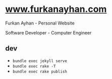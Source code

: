 www.furkanayhan.com
=====================

Furkan Ayhan - Personal Website

Software Developer - Computer Engineer

## dev
- `bundle exec jekyll serve`
- `bundle exec rake -T`
- `bundle exec rake publish`
